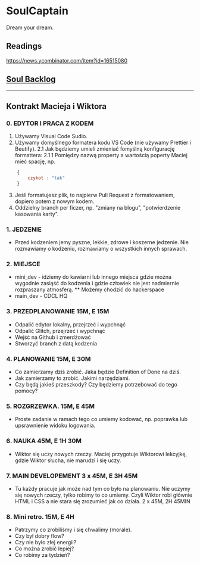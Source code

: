 # SoulCaptain
Dream your dream.

## Readings
https://news.ycombinator.com/item?id=16515080

## [Soul Backlog](https://gitlab.com/maciejjankowski/soulcaptain/boards?scope=all&utf8=%E2%9C%93&state=opened&assignee_username=roktiw)

---

## Kontrakt Macieja i Wiktora

### 0. EDYTOR I PRACA Z KODEM   
1. Używamy Visual Code Sudio.
2. Używamy domyślnego formatera kodu VS Code (nie używamy Prettier i Beutify).
2.1 Jak będziemy umieli zmieniać fomyślną konfigurację formattera:
2.1.1 Pomiędzy nazwą property a wartością poperty Maciej mieć spację, np. 
```js
    {
        czykot : "tak"
    }   
```
3. Jeśli formatujesz plik, to najpierw Pull Request z formatowaniem, dopiero potem z nowym kodem.
4. Oddzielny branch per ficzer, np. "zmiany na blogu", "potwierdzenie kasowania karty".

### 1. JEDZENIE
* Przed kodzeniem jemy pyszne, lekkie, zdrowe i koszerne jedzenie. Nie rozmawiamy o kodzeniu, rozmawiamy o wszystkich innych sprawach.

### 2. MIEJSCE
* mini_dev - idziemy do kawiarni lub innego miejsca gdzie można wygodnie zasiąść do kodzenia i gdzie człowiek nie jest nadmiernie rozpraszany atmosferą.
** Możemy chodzić do hackerspace
* main_dev - CDCL HQ

### 3. PRZEDPLANOWANIE 15M, E 15M
* Odpalić edytor lokalny, przejrzeć i wypchnąć
* Odpalić Glitch, przejrzeć i wypchnąć
* Wejść na Github i zmerdżować
* Stworzyć branch z datą kodzenia

### 4. PLANOWANIE 15M, E 30M
* Co zamierzamy dziś zrobić. Jaka będzie Definition of Done na dziś.
* Jak zamierzamy to zrobić. Jakimi narzędziami.
* Czy będą jakieś przeszkody? Czy będziemy potrzebować do tego pomocy?

### 5. ROZGRZEWKA. 15M, E 45M
* Proste zadanie w ramach tego co umiemy kodować, np. poprawka lub upsrawnienie widoku logowania.

### 6. NAUKA 45M, E 1H 30M
* Wiktor się uczy nowych rzeczy. Maciej przygotuje Wiktorowi lekcyjkę, gdzie Wiktor słucha, nie marudzi i się uczy. 

### 7. MAIN DEVELOPEMENT 3 x 45M, E 3H 45M
* Tu każdy pracuje jak może nad tym co było na planowaniu. Nie uczymy się nowych rzeczy, tylko robimy to co umiemy. Czyli Wiktor robi głównie HTML i CSS a nie stara się zrozumieć jak co działa. 2 x 45M, 2H 45MIN

### 8. Mini retro. 15M, E 4H
* Patrzymy co zrobiliśmy i się chwalimy (morale).
* Czy był dobry flow?
* Czy nie było złej energii?
* Co można zrobić lepiej?
* Co robimy za tydzień?